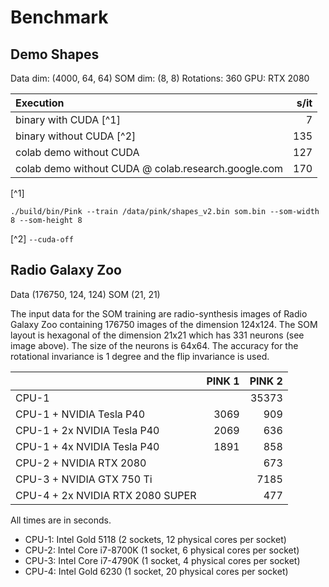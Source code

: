# Benchmark

## Demo Shapes

Data dim: (4000, 64, 64)
SOM dim: (8, 8)
Rotations: 360
GPU: RTX 2080

| Execution                                           | s/it |
|:---------                                           |  ---:|
| binary with CUDA [^1]                               |    7 |
| binary without CUDA [^2]                            |  135 |
| colab demo without CUDA                             |  127 |
| colab demo without CUDA @ colab.research.google.com |  170 |


[^1]
```
./build/bin/Pink --train /data/pink/shapes_v2.bin som.bin --som-width 8 --som-height 8
```

[^2] `--cuda-off`


## Radio Galaxy Zoo

Data (176750, 124, 124)
SOM (21, 21)

The input data for the SOM training are radio-synthesis images of Radio Galaxy Zoo containing 176750 images of the dimension 124x124.
The SOM layout is hexagonal of the dimension 21x21 which has 331 neurons (see image above). The size of the neurons is 64x64.
The accuracy for the rotational invariance is 1 degree and the flip invariance is used.

|                                   | PINK 1 | PINK 2 |
| :---                              |   ---: |   ---: |
| CPU-1                             |        |  35373 |
| CPU-1 +    NVIDIA Tesla P40       |   3069 |    909 |
| CPU-1 + 2x NVIDIA Tesla P40       |   2069 |    636 |
| CPU-1 + 4x NVIDIA Tesla P40       |   1891 |    858 |
| CPU-2 +    NVIDIA RTX 2080        |        |    673 |
| CPU-3 +    NVIDIA GTX 750 Ti      |        |   7185 |
| CPU-4 + 2x NVIDIA RTX 2080 SUPER  |        |    477 |

All times are in seconds.

  - CPU-1: Intel Gold 5118 (2 sockets, 12 physical cores per socket)
  - CPU-2: Intel Core i7-8700K (1 socket, 6 physical cores per socket)
  - CPU-3: Intel Core i7-4790K (1 socket, 4 physical cores per socket)
  - CPU-4: Intel Gold 6230 (1 socket, 20 physical cores per socket)
